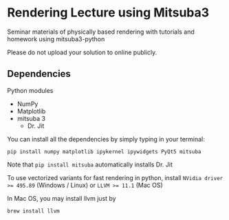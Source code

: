 # Rendering Lecture using Mitsuba3
Seminar materials of physically based rendering with tutorials and homework using mitsuba3-python

Please do not upload your solution to online publicly.



## Dependencies

Python modules

* NumPy
* Matplotlib
* mitsuba 3
  * Dr. Jit


You can install all the dependencies by simply typing in your terminal:

`pip install numpy matplotlib ipykernel ipywidgets PyQt5 mitsuba`

Note that `pip install mitsuba` automatically installs Dr. Jit



To use vectorized variants for fast rendering in python, install `NVidia driver >= 495.89` (Windows / Linux) or `LLVM >= 11.1` (Mac OS)

In Mac OS, you may install llvm just by

`brew install llvm`

